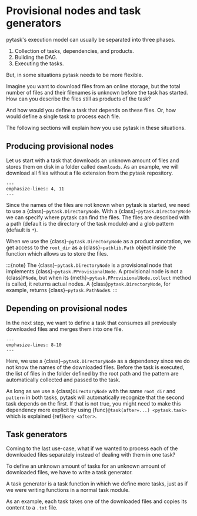 # Provisional nodes and task generators

pytask's execution model can usually be separated into three phases.

1. Collection of tasks, dependencies, and products.
1. Building the DAG.
1. Executing the tasks.

But, in some situations pytask needs to be more flexible.

Imagine you want to download files from an online storage, but the total number of files
and their filenames is unknown before the task has started. How can you describe the
files still as products of the task?

And how would you define a task that depends on these files. Or, how would define a
single task to process each file.

The following sections will explain how you use pytask in these situations.

## Producing provisional nodes

Let us start with a task that downloads an unknown amount of files and stores them on
disk in a folder called `downloads`. As an example, we will download all files without a
file extension from the pytask repository.

```{literalinclude} ../../../docs_src/how_to_guides/delayed_tasks_delayed_products.py
---
emphasize-lines: 4, 11
---
```

Since the names of the files are not known when pytask is started, we need to use a
{class}`~pytask.DirectoryNode`. With a {class}`~pytask.DirectoryNode` we can specify
where pytask can find the files. The files are described with a path (default is the
directory of the task module) and a glob pattern (default is `*`).

When we use the {class}`~pytask.DirectoryNode` as a product annotation, we get access to
the `root_dir` as a {class}`~pathlib.Path` object inside the function which allows us to
store the files.

:::{note}
The {class}`~pytask.DirectoryNode` is a provisional node that implements
{class}`~pytask.PProvisionalNode`. A provisional node is not a {class}`PNode`, but when
its {meth}`~pytask.PProvisionalNode.collect` method is called, it returns actual nodes.
A {class}`pytask.DirectoryNode`, for example, returns {class}`~pytask.PathNode`s.
:::

## Depending on provisional nodes

In the next step, we want to define a task that consumes all previously downloaded files
and merges them into one file.

```{literalinclude} ../../../docs_src/how_to_guides/delayed_tasks_delayed_task.py
---
emphasize-lines: 8-10
---
```

Here, we use a {class}`~pytask.DirectoryNode` as a dependency since we do not know the
names of the downloaded files. Before the task is executed, the list of files in the
folder defined by the root path and the pattern are automatically collected and passed
to the task.

As long as we use a {class}`DirectoryNode` with the same `root_dir` and `pattern` in
both tasks, pytask will automatically recognize that the second task depends on the
first. If that is not true, you might need to make this dependency more explicit by
using {func}`@task(after=...) <pytask.task>` which is explained {ref}`here <after>`.

## Task generators

Coming to the last use-case, what if we wanted to process each of the downloaded files
separately instead of dealing with them in one task?

To define an unknown amount of tasks for an unknown amount of downloaded files, we have
to write a task generator.

A task generator is a task function in which we define more tasks, just as if we were
writing functions in a normal task module.

As an example, each task takes one of the downloaded files and copies its content to a
`.txt` file.

```{literalinclude} ../../../docs_src/how_to_guides/delayed_tasks_task_generator.py
```
